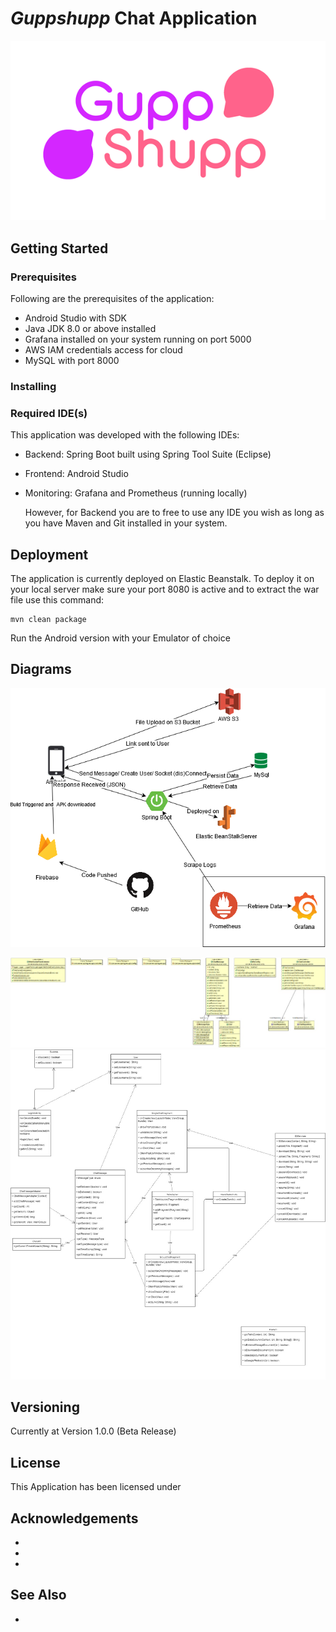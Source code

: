# *Guppshupp* Chat Application

![GuppShupp Chat App](StompProtocol/android-client/src/main/res/drawable/loader.gif)

## Getting Started

### Prerequisites

Following are the prerequisites of the application:

- Android Studio with SDK
- Java JDK 8.0 or above installed
- Grafana installed on your system running on port 5000
- AWS IAM credentials access for cloud
- MySQL with port 8000

### Installing

### Required IDE(s)

This application was developed with the following IDEs:

- Backend: Spring Boot built using Spring Tool Suite (Eclipse)

- Frontend: Android Studio

- Monitoring: Grafana and Prometheus (running locally)

  However, for Backend you are to free to use any IDE you wish as long as you have Maven and Git installed in your system.

## Deployment

The application is currently deployed on Elastic Beanstalk. To deploy it on your local server make sure your port 8080 is active and to extract the war file use this command:

```
mvn clean package
```

Run the Android version with your Emulator of choice

## Diagrams
![Component Architecture](media/Component%20Architecture.png)



![Server UML](media/Server%20UML.jpeg)
![Client UML](media/Client%20UML.jpeg)

## Versioning

Currently at Version 1.0.0 (Beta Release)

## License

This Application has been licensed under 

[Apache 2.0]: LICENSE.md	"Apache License"

## Acknowledgements

- [Flaticon]: www.flaticon.com	"Flaticon for the usage of icons in our application"

- [NaikSoftware]: www.github.com/NaikSoftware/StompProtocolAndroid	"We used NaikSoftware's Stomp Protocol Client Starter code  for communicating with Android to the Server "

- [Android Filepicker]: www.github.com/Angads25/android-filepicker	"Android Filepicker by Angads25"


## See Also

- [Application Architecture]: Application_Architecture.md	"Application Architecture Report"
